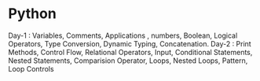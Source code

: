 # Python
Day-1 : Variables, Comments, Applications , numbers, Boolean, Logical Operators, Type Conversion, Dynamic Typing, Concatenation.
Day-2 : Print Methods, Control Flow, Relational Operators, Input, Conditional Statements, Nested Statements, Comparision Operator, Loops, Nested Loops, Pattern, Loop Controls 
